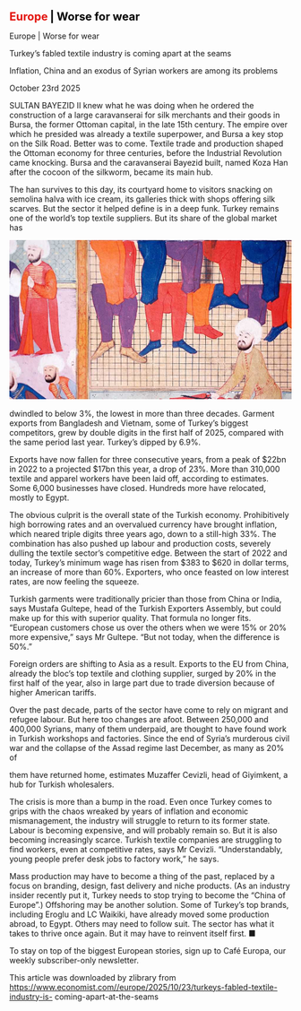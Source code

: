 <span style="color:#E3120B; font-size:14.9pt; font-weight:bold;">Europe</span> <span style="color:#000000; font-size:14.9pt; font-weight:bold;">| Worse for wear</span>

Europe | Worse for wear

Turkey’s fabled textile industry is coming apart at the seams

Inflation, China and an exodus of Syrian workers are among its problems

October 23rd 2025

SULTAN BAYEZID II knew what he was doing when he ordered the construction of a large caravanserai for silk merchants and their goods in Bursa, the former Ottoman capital, in the late 15th century. The empire over which he presided was already a textile superpower, and Bursa a key stop on the Silk Road. Better was to come. Textile trade and production shaped the Ottoman economy for three centuries, before the Industrial Revolution came knocking. Bursa and the caravanserai Bayezid built, named Koza Han after the cocoon of the silkworm, became its main hub.

The han survives to this day, its courtyard home to visitors snacking on semolina halva with ice cream, its galleries thick with shops offering silk scarves. But the sector it helped define is in a deep funk. Turkey remains one of the world’s top textile suppliers. But its share of the global market has

![](../images/037_Turkeys_fabled_textile_industry_is_coming_apart_at_the_seams/p0159_img01.jpeg)

dwindled to below 3%, the lowest in more than three decades. Garment exports from Bangladesh and Vietnam, some of Turkey’s biggest competitors, grew by double digits in the first half of 2025, compared with the same period last year. Turkey’s dipped by 6.9%.

Exports have now fallen for three consecutive years, from a peak of $22bn in 2022 to a projected $17bn this year, a drop of 23%. More than 310,000 textile and apparel workers have been laid off, according to estimates. Some 6,000 businesses have closed. Hundreds more have relocated, mostly to Egypt.

The obvious culprit is the overall state of the Turkish economy. Prohibitively high borrowing rates and an overvalued currency have brought inflation, which neared triple digits three years ago, down to a still-high 33%. The combination has also pushed up labour and production costs, severely dulling the textile sector’s competitive edge. Between the start of 2022 and today, Turkey’s minimum wage has risen from $383 to $620 in dollar terms, an increase of more than 60%. Exporters, who once feasted on low interest rates, are now feeling the squeeze.

Turkish garments were traditionally pricier than those from China or India, says Mustafa Gultepe, head of the Turkish Exporters Assembly, but could make up for this with superior quality. That formula no longer fits. “European customers chose us over the others when we were 15% or 20% more expensive,” says Mr Gultepe. “But not today, when the difference is 50%.”

Foreign orders are shifting to Asia as a result. Exports to the EU from China, already the bloc’s top textile and clothing supplier, surged by 20% in the first half of the year, also in large part due to trade diversion because of higher American tariffs.

Over the past decade, parts of the sector have come to rely on migrant and refugee labour. But here too changes are afoot. Between 250,000 and 400,000 Syrians, many of them underpaid, are thought to have found work in Turkish workshops and factories. Since the end of Syria’s murderous civil war and the collapse of the Assad regime last December, as many as 20% of

them have returned home, estimates Muzaffer Cevizli, head of Giyimkent, a hub for Turkish wholesalers.

The crisis is more than a bump in the road. Even once Turkey comes to grips with the chaos wreaked by years of inflation and economic mismanagement, the industry will struggle to return to its former state. Labour is becoming expensive, and will probably remain so. But it is also becoming increasingly scarce. Turkish textile companies are struggling to find workers, even at competitive rates, says Mr Cevizli. “Understandably, young people prefer desk jobs to factory work,” he says.

Mass production may have to become a thing of the past, replaced by a focus on branding, design, fast delivery and niche products. (As an industry insider recently put it, Turkey needs to stop trying to become the “China of Europe”.) Offshoring may be another solution. Some of Turkey’s top brands, including Eroglu and LC Waikiki, have already moved some production abroad, to Egypt. Others may need to follow suit. The sector has what it takes to thrive once again. But it may have to reinvent itself first. ■

To stay on top of the biggest European stories, sign up to Café Europa, our weekly subscriber-only newsletter.

This article was downloaded by zlibrary from https://www.economist.com//europe/2025/10/23/turkeys-fabled-textile-industry-is- coming-apart-at-the-seams